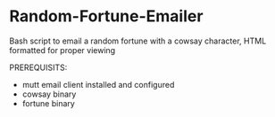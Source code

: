 # Random-Fortune-Emailer
Bash script to email a random fortune with a cowsay character, HTML formatted for proper viewing

PREREQUISITS:
  - mutt email client installed and configured
  - cowsay binary
  - fortune binary
